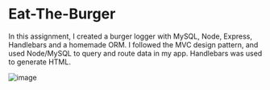 # Eat-The-Burger

In this assignment, I created a burger logger with MySQL, Node, Express, Handlebars and a homemade ORM. I followed the MVC design pattern, and used Node/MySQL to query and route data in my app. Handlebars was used to generate HTML.

![image](public/css/images/burginator.GIF)